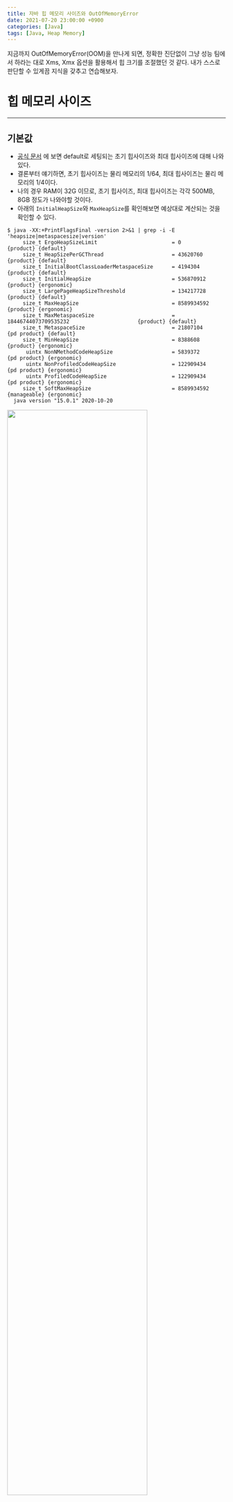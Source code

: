 ```yaml
---
title: 자바 힙 메모리 사이즈와 OutOfMemoryError
date: 2021-07-20 23:00:00 +0900
categories: [Java]
tags: [Java, Heap Memory]
---
```


지금까지 OutOfMemoryError(OOM)을 만나게 되면, 정확한 진단없이 그냥 성능 팀에서 하라는 대로 Xms, Xmx 옵션을 활용해서 힙 크기를 조절했던 것 같다.
내가 스스로 판단할 수 있게끔 지식을 갖추고 연습해보자.

# 힙 메모리 사이즈
---
## 기본값
- [공식 문서](https://docs.oracle.com/javase/8/docs/technotes/guides/vm/gc-ergonomics.html) 에 보면 default로 세팅되는 초기 힙사이즈와 최대 힙사이즈에 대해 나와있다.
- 결론부터 얘기하면, 초기 힙사이즈는 물리 메모리의 1/64, 최대 힙사이즈는 물리 메모리의 1/4이다.
- 나의 경우 RAM이 32G 이므로, 초기 힙사이즈, 최대 힙사이즈는 각각 500MB, 8GB 정도가 나와야할 것이다.
- 아래의 `InitialHeapSize`와 `MaxHeapSize`를 확인해보면 예상대로 계산되는 것을 확인할 수 있다.

```
$ java -XX:+PrintFlagsFinal -version 2>&1 | grep -i -E 'heapsize|metaspacesize|version'
     size_t ErgoHeapSizeLimit                        = 0                                         {product} {default}
     size_t HeapSizePerGCThread                      = 43620760                                  {product} {default}
     size_t InitialBootClassLoaderMetaspaceSize      = 4194304                                   {product} {default}
     size_t InitialHeapSize                          = 536870912                                 {product} {ergonomic}
     size_t LargePageHeapSizeThreshold               = 134217728                                 {product} {default}
     size_t MaxHeapSize                              = 8589934592                                {product} {ergonomic}
     size_t MaxMetaspaceSize                         = 18446744073709535232                      {product} {default}
     size_t MetaspaceSize                            = 21807104                               {pd product} {default}
     size_t MinHeapSize                              = 8388608                                   {product} {ergonomic}
      uintx NonNMethodCodeHeapSize                   = 5839372                                {pd product} {ergonomic}
      uintx NonProfiledCodeHeapSize                  = 122909434                              {pd product} {ergonomic}
      uintx ProfiledCodeHeapSize                     = 122909434                              {pd product} {ergonomic}
     size_t SoftMaxHeapSize                          = 8589934592                             {manageable} {ergonomic}
  java version "15.0.1" 2020-10-20
```

<img src="https://user-images.githubusercontent.com/64415489/126507865-9dcb5218-9f74-4615-968d-dfe4061f09a8.png" width="80%"/>

## 내 애플리케이션에 적절한 힙 사이즈는 ?
> 딱 나눠 떨어지는 공식 같은 것은 없는 것 같다. 아래 사항을 참고하여 적절한 힙 사이즈를 찾기 위해 노력해보자.

아래 내용들은 [공식 문서](https://docs.oracle.com/cd/E13222_01/wls/docs81/perform/JVMTuning.html) 에서 발췌하였다.
해당 문서는 WebLogic Server를 기준으로 작성되었다.

### 힙 사이즈와 GC
- GC에 대한 허용 속도는 애플리케이션에 따라 다르며 GC의 실제 시간과 빈도를 분석한 후 조정해야 한다.
- 힙 크기가 클수록 Full GC 속도가 느려지고 빈도는 줄어든다. 힙 크기가 작을수록 Full GC는 빠르지만 자주 발생한다.
- 힙 크기를 조정하는 목적은 JVM이 GC 수행하는 데 드는 시간을 최소화하는 동시에, 한 번에 처리할 수 있는 클라이언트 수를 최대화하는 것이다.

### verbosegc 사용하기
- HotSpot VM의 GC 옵션(verbosec)을 사용하면 GC에 투입되는 시간과 리소스의 양을 정확하게 측정할 수 있다.
  - 로그 파일을 통해 진단 결과를 확인한다.
- 애플리케이션을 실행하는 동안 최대 부하에서 성능을 모니터링 한다.
- verbosec 옵션을 사용하여 JVM에 대한 자세한 가비지 수집 출력을 켜고 표준 오류 및 표준 출력을 모두 로그 파일을 통해 다음을 확인한다.
  - 실행옵션 예시 : `-XX:+UseSerialGC -Xms1024m -Xmx1024m -verbose:gc`
    - 자바9 부터는 `-verbose:gc` 옵션 대신 `-Xlog:gc`라는 옵션을 사용해야한다.
  - GC 수행 빈도와 수행 시간(Full GC는 3~5초 이상 걸리지 않아야 한다.)
  - Full GC 후 사용 가능한 힙 메모리.
    - 힙의 85% 이상이 사용 가능한 상태라면 경우 힙 크기를 더 작게 설정하는 것을 고려해볼 수 있다.
- 힙 크기가 시스템에서 사용 가능한 RAM보다 크지 않아야 한다.
  - 시스템이 페이지를 디스크로 "swap" 하지 않도록 가능한 큰 힙 크기를 사용한다.
  - 시스템의 사용 가능한 RAM 크기는 하드웨어 구성과 시스템에서 프로세스를 실행하는 데 필요한 메모리 요구 사항에 따라 달라진다.
- 시스템이 GC에 너무 많은 시간을 소비하는 경우 힙 크기를 줄인다.
  - 일반적으로 사용 가능한 RAM의 80%(운영 체제나 다른 프로세스에서 사용하지 않음)를 JVM에 사용해야 한다.

### 주의사항
- JVM에서 사용하는 최대 메모리 양이 사용 가능한 물리적 RAM 양을 초과하지 않도록 설정해야 한다.
  - 이 값을 초과하면 OS가 페이징을 시작하고 성능이 크게 저하된다.
- 프로덕션 환경에서는 최소 힙 크기와 최대 힙 크기를 동일한 값으로 설정한다.
   - 힙을 지속적으로 늘리거나 줄이는 데 사용되는 JVM 리소스를 낭비하지 않도록 하기 위해

<br>

# OutOfMemoryError의 다양한 원인 살펴보기
---
> OutOfMemoryError가 발생하는 경우는 대표적으로 다음과 같다. <br>
> 1. 가비지 컬렉터가 새로운 객체를 생성할 공간을 더 이상 만들어주지 못하고, 힙 영역의 메모리 또한 증가될 수 없을 때
> 2. 네이티브 라이브러리 코드에서 스왑 영역이 부족하여, 더 이상 네이티브 할당을 할 수 없을 때

<br>
다양한 시스템 로그를 통해 OutOfMemoryError가 발생하는 여러가지 원인에 대해 살펴보자

## 1. Java heap space
> 자바의 힙 영역에서 더 이상 객체를 생성하기 어려울 때 발생한다.
> 이를 유발하는 다양한 케이스가 있을 수 있다.

- `Exception in thread "main".: java.lang.OutOfMemoryError: Java heap space`
- 메모리 크기를 너무 작게 잡거나, 메모리 크기를 지정하지 않은 경우
  - `-Xms`, `-Xmx` 실행옵션 확인하기
- 오래된 객체들이 계속 참조되고 있어 GC가 되지 않는 경우
  - static을 잘못 사용하고 있진 않은지, 애플리케이션이 의도치 않게 특정 객체를 계속 참조하고 있지는 않은지 확인하기
- finalize 메서드를 개발자가 개발한 클래스에 구현해 놓은 경우
  - JVM에는 GC 대상 객체들을 큐에 쌓고 처리하기 위한 데몬 스레드가 존재한다.
  - 이 스레드가 객체들을 처리하기도 전에 finalize로 인해 큐에 너무 많은 객체가 보관되어 있고, 처리가 불가능한 경우 문제가 발생할 수 있다.
- 스레드의 우선순위를 너무 높일 경우
  - 개발된 프로그램의 스레드 우선순위를 너무 높게 지정해 놓아서, 스레드를 메모리에 생성하는 속도가 GC를 처리하는 속도보다 빠르면 문제가 발생할 수 있다.
- 큰 덩어리의 객체가 여러 개 있을 경우
  - 예를 들어, 힙 메모리를 256MB로 지정하고 한번 호출되면 100MB의 메모리를 점유하는 화면을 세 번 호출하는 경우

## 2. Metaspace (Java 8 부터)
> Java 8 부터는 Permanent이 없어지고 Metaspace가 생겼다.

- `Exception in thread "main".: java.lang.OutOfMemoryError: Metaspace`
- Java 8 이전의 JVM에서는 Permgen Space라는 메시지가 나왔지만, Java 8 부터는 Metaspace 에러가 발생한다.
- 너무 많은 클래스가 자바 프로세스에 로딩될 경우 발생할 수 있다.
- `-XX:MaxMetaspaceSize` 옵션을 사용하여 크기를 조절할 수 있다.

## 3. Requested array size exceeds VM limit
- `Exception in thread "main".: java.lang.OutOfMemoryError: Requested array size exceeds VM limit`
- 배열의 크기가 힙 영역의 크기보다 더 크게 지정되었을 때 발생한다.
- 고정된 크기가 아닌 계산된 변수로 배열 크기를 지정할 경우 발생할 수 있다.

## 4. request \<size> bytes for \<reason>. Out of swap space?
- `Exception in thread "main".: java.lang.OutOfMemoryError: request <size> bytes for <reason>. Out of swap space?`
- 네이티브 힙 영역이 부족할 때, 즉 OS의 메모리(Swap 영역)가 부족한 상황이 되었을 때 발생한다.
  - 애플리케이션에서 호출하는 네이티브 메서드에서 메모리를 반환하지 않는 경우
  - 다른 애플리케이션에서 메모리를 반환하지 않는 경우

## 5. \<reason> \<stacktrace> (Native method)
- `Exception in thread "main".: java.lang.OutOfMemoryError: <reason> <stacktrace> (Native method)`
- 4번과 마찬가지로 네이티브 힙 영역에 메모리를 할당할 때 발생되는 에러이다.
- 4번의 경우는 JVM 코드에서 발생될 때, 이 경우는 JNI나 네이티브 코드에서 발생한다는 뜻이다.

# 메모리 문제와 GC 튜닝
---
> 너무 잦은 Full GC가 발생하면 성능에 많은 영향을 미친다.
> 이런 경우, 무작정 GC를 튜닝하기 보다는 GC가 많이 발생하지 않도록 하는 것이 먼저이다.
> 따라서, 다음과 같은 규칙을 잘 따랐는지 살펴봐야한다.

- 임시 메모리의 사용을 최소화
- 객체의 재사용
- XML 처리 시 메모리를 많이 점유하는 DOM 보다 SAX를 사용
- 너무 많은 데이터를 한 번에 보여주는 비즈니스 로직 제거

*※ 자바 프로세스 id(pid)만 알면 `jstat`을 사용하여(`java -gcutil <pid> <interval>`) 각 영역별로 메모리를 얼마나 사용하는지 확인할 수 있다.
jstat은 $JAVA_HOME/bin 디렉토리에 존재한다.*

# 더 공부할 부분
---
- finalize를 사용하면 안되는 이유
- 스레드 우선순위
- gc 로그 보는 법
- swap 영역 ?

# 참고 자료
---
- 이상민, 『자바 트러블슈팅』, 제이펍(2019), 12장.
- [https://docs.oracle.com/javase/8/docs/technotes/guides/vm/gc-ergonomics.html](https://docs.oracle.com/javase/8/docs/technotes/guides/vm/gc-ergonomics.html)
- [https://docs.oracle.com/cd/E12839_01/web.1111/e13814/jvm_tuning.htm#PERFM150](https://docs.oracle.com/cd/E12839_01/web.1111/e13814/jvm_tuning.htm#PERFM150)
